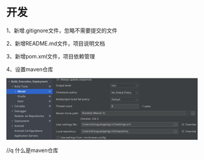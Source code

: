 # 开发

1、新增.gitignore文件，忽略不需要提交的文件

2、新增README.md文件，项目说明文档

3、新增pom.xml文件，项目依赖管理

4、设置maven仓库

![maven设置.png](../图片/maven设置.png)

//q 什么是maven仓库